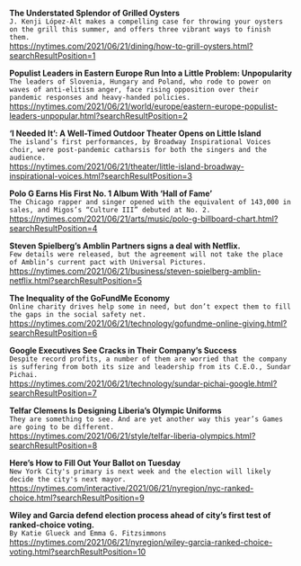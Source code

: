 **The Understated Splendor of Grilled Oysters**\
`J. Kenji López-Alt makes a compelling case for throwing your oysters on the grill this summer, and offers three vibrant ways to finish them.`\
https://nytimes.com/2021/06/21/dining/how-to-grill-oysters.html?searchResultPosition=1

**Populist Leaders in Eastern Europe Run Into a Little Problem: Unpopularity**\
`The leaders of Slovenia, Hungary and Poland, who rode to power on waves of anti-elitism anger, face rising opposition over their pandemic responses and heavy-handed policies.`\
https://nytimes.com/2021/06/21/world/europe/eastern-europe-populist-leaders-unpopular.html?searchResultPosition=2

**‘I Needed It’: A Well-Timed Outdoor Theater Opens on Little Island**\
`The island’s first performances, by Broadway Inspirational Voices choir, were post-pandemic catharsis for both the singers and the audience.`\
https://nytimes.com/2021/06/21/theater/little-island-broadway-inspirational-voices.html?searchResultPosition=3

**Polo G Earns His First No. 1 Album With ‘Hall of Fame’**\
`The Chicago rapper and singer opened with the equivalent of 143,000 in sales, and Migos’s “Culture III” debuted at No. 2.`\
https://nytimes.com/2021/06/21/arts/music/polo-g-billboard-chart.html?searchResultPosition=4

**Steven Spielberg’s Amblin Partners signs a deal with Netflix.**\
`Few details were released, but the agreement will not take the place of Amblin’s current pact with Universal Pictures.`\
https://nytimes.com/2021/06/21/business/steven-spielberg-amblin-netflix.html?searchResultPosition=5

**The Inequality of the GoFundMe Economy**\
`Online charity drives help some in need, but don’t expect them to fill the gaps in the social safety net.`\
https://nytimes.com/2021/06/21/technology/gofundme-online-giving.html?searchResultPosition=6

**Google Executives See Cracks in Their Company’s Success**\
`Despite record profits, a number of them are worried that the company is suffering from both its size and leadership from its C.E.O., Sundar Pichai.`\
https://nytimes.com/2021/06/21/technology/sundar-pichai-google.html?searchResultPosition=7

**Telfar Clemens Is Designing Liberia’s Olympic Uniforms**\
`They are something to see. And are yet another way this year’s Games are going to be different.`\
https://nytimes.com/2021/06/21/style/telfar-liberia-olympics.html?searchResultPosition=8

**Here’s How to Fill Out Your Ballot on Tuesday**\
`New York City's primary is next week and the election will likely decide the city's next mayor.`\
https://nytimes.com/interactive/2021/06/21/nyregion/nyc-ranked-choice.html?searchResultPosition=9

**Wiley and Garcia defend election process ahead of city’s first test of ranked-choice voting.**\
`By Katie Glueck and Emma G. Fitzsimmons`\
https://nytimes.com/2021/06/21/nyregion/wiley-garcia-ranked-choice-voting.html?searchResultPosition=10

